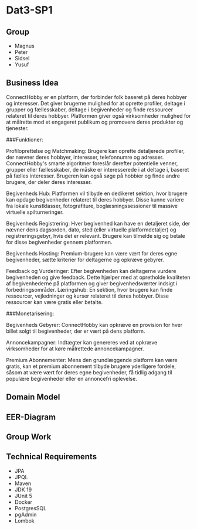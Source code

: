 # Dat3-SP1

## Group
- Magnus
- Peter
- Sidsel
- Yusuf

## Business Idea
ConnectHobby er en platform, der forbinder folk baseret på deres hobbyer og interesser. Det giver brugerne mulighed for at oprette profiler, deltage i grupper og fællesskaber, deltage i begivenheder og finde ressourcer relateret til deres hobbyer. Platformen giver også virksomheder mulighed for at målrette mod et engageret publikum og promovere deres produkter og tjenester.

###Funktioner:

Profiloprettelse og Matchmaking: Brugere kan oprette detaljerede profiler, der nævner deres hobbyer, interesser, telefonnumre og adresser. ConnectHobby's smarte algoritmer foreslår derefter potentielle venner, grupper eller fællesskaber, de måske er interesserede i at deltage i, baseret på fælles interesser.
Brugeren kan også søge på hobbier og finde andre brugere, der deler deres interesser.

Begivenheds Hub: Platformen vil tilbyde en dedikeret sektion, hvor brugere kan opdage begivenheder relateret til deres hobbyer. Disse kunne variere fra lokale kunstklasser, fotografiture, boglæsningssessioner til massive virtuelle spilturneringer.

Begivenheds Registrering: Hver begivenhed kan have en detaljeret side, der nævner dens dagsorden, dato, sted (eller virtuelle platformdetaljer) og registreringsgebyr, hvis det er relevant. Brugere kan tilmelde sig og betale for disse begivenheder gennem platformen.

Begivenheds Hosting: Premium-brugere kan være vært for deres egne begivenheder, sætte kriterier for deltagerne og opkræve gebyrer.

Feedback og Vurderinger: Efter begivenheden kan deltagerne vurdere begivenheden og give feedback. Dette hjælper med at opretholde kvaliteten af ​​begivenhederne på platformen og giver begivenhedsværter indsigt i forbedringsområder.
Læringshub: En sektion, hvor brugere kan finde ressourcer, vejledninger og kurser relateret til deres hobbyer. Disse ressourcer kan være gratis eller betalte.

###Monetarisering:

Begivenheds Gebyrer: ConnectHobby kan opkræve en provision for hver billet solgt til begivenheder, der er vært på dens platform.

Annoncekampagner: Indtægter kan genereres ved at opkræve virksomheder for at køre målrettede annoncekampagner.

Premium Abonnementer: Mens den grundlæggende platform kan være gratis, kan et premium abonnement tilbyde brugere yderligere fordele, såsom at være vært for deres egne begivenheder, få tidlig adgang til populære begivenheder eller en annoncefri oplevelse.


## Domain Model


## EER-Diagram


## Group Work


## Technical Requirements

- JPA
- JPQL
- Maven
- JDK 19
- JUnit 5
- Docker
- PostgresSQL
- pgAdmin
- Lombok
